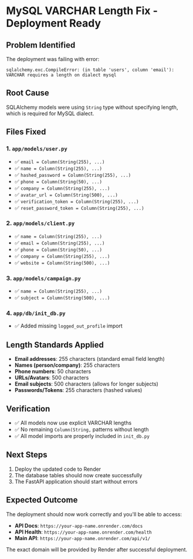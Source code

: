 # MySQL VARCHAR Length Fix - Deployment Ready

## Problem Identified
The deployment was failing with error:
```
sqlalchemy.exc.CompileError: (in table 'users', column 'email'): VARCHAR requires a length on dialect mysql
```

## Root Cause
SQLAlchemy models were using `String` type without specifying length, which is required for MySQL dialect.

## Files Fixed

### 1. `app/models/user.py`
- ✅ `email = Column(String(255), ...)` 
- ✅ `name = Column(String(255), ...)`
- ✅ `hashed_password = Column(String(255), ...)`
- ✅ `phone = Column(String(50), ...)`
- ✅ `company = Column(String(255), ...)`
- ✅ `avatar_url = Column(String(500), ...)`
- ✅ `verification_token = Column(String(255), ...)`
- ✅ `reset_password_token = Column(String(255), ...)`

### 2. `app/models/client.py`
- ✅ `name = Column(String(255), ...)`
- ✅ `email = Column(String(255), ...)`
- ✅ `phone = Column(String(50), ...)`
- ✅ `company = Column(String(255), ...)`
- ✅ `website = Column(String(500), ...)`

### 3. `app/models/campaign.py`
- ✅ `name = Column(String(255), ...)`
- ✅ `subject = Column(String(500), ...)`

### 4. `app/db/init_db.py`
- ✅ Added missing `logged_out_profile` import

## Length Standards Applied
- **Email addresses**: 255 characters (standard email field length)
- **Names (person/company)**: 255 characters
- **Phone numbers**: 50 characters
- **URLs/Avatars**: 500 characters
- **Email subjects**: 500 characters (allows for longer subjects)
- **Passwords/Tokens**: 255 characters (hashed values)

## Verification
- ✅ All models now use explicit VARCHAR lengths
- ✅ No remaining `Column(String,` patterns without length
- ✅ All model imports are properly included in `init_db.py`

## Next Steps
1. Deploy the updated code to Render
2. The database tables should now create successfully
3. The FastAPI application should start without errors

## Expected Outcome
The deployment should now work correctly and you'll be able to access:
- **API Docs**: `https://your-app-name.onrender.com/docs`
- **API Health**: `https://your-app-name.onrender.com/health`
- **Main API**: `https://your-app-name.onrender.com/api/v1/`

The exact domain will be provided by Render after successful deployment.
